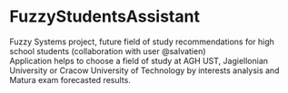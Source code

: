 # FuzzyStudentsAssistant
Fuzzy Systems project, future field of study recommendations for high school students (collaboration with user @salvatien)<br/>
Application helps to choose a field of study at AGH UST, Jagiellonian University or Cracow University of Technology by interests analysis and Matura exam forecasted results.
